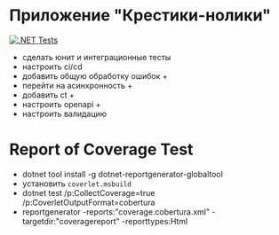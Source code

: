 # Приложение "Крестики-нолики"

[![.NET Tests](https://github.com/artemovsergey/TicTacToeApp/actions/workflows/dotnet-test.yaml/badge.svg?branch=master&event=push)](https://github.com/artemovsergey/TicTacToeApp/actions/workflows/dotnet-test.yaml)

 - сделать юнит и интеграционные тесты
 - настроить ci/cd
 - добавить общую обработку ошибок +
 - перейти на асинхронность +
 - добавить ct +
 - настроить openapi +
 - настроить валидацию  

# Report of Coverage Test

- dotnet tool install -g dotnet-reportgenerator-globaltool
- установить `coverlet.msbuild`
- dotnet test /p:CollectCoverage=true /p:CoverletOutputFormat=cobertura
- reportgenerator -reports:"coverage.cobertura.xml" -targetdir:"coveragereport" -reporttypes:Html